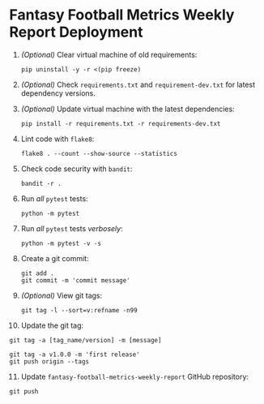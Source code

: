 # Fantasy Football Metrics Weekly Report Deployment

1. *(Optional)* Clear virtual machine of old requirements:
    ```shell
    pip uninstall -y -r <(pip freeze)
    ```

2. *(Optional)* Check `requirements.txt` and `requirement-dev.txt` for latest dependency versions.

3. *(Optional)* Update virtual machine with the latest dependencies:
    ```shell
    pip install -r requirements.txt -r requirements-dev.txt
    ```
   
4. Lint code with `flake8`:
    ```shell
    flake8 . --count --show-source --statistics
    ```

5. Check code security with `bandit`:
    ```shell
    bandit -r .
    ```

6. Run *all* `pytest` tests:
    ```shell
    python -m pytest
    ```

7. Run *all* `pytest` tests *verbosely*:
    ```shell
    python -m pytest -v -s
    ```

8. Create a git commit:
   ```shell
   git add .
   git commit -m 'commit message'
   ```

9. *(Optional)* View git tags:
   ```shell
   git tag -l --sort=v:refname -n99
   ```

10. Update the git tag:

   `git tag -a [tag_name/version] -m [message]`

   ```shell
   git tag -a v1.0.0 -m 'first release'
   git push origin --tags
   ```

11. Update `fantasy-football-metrics-weekly-report` GitHub repository:
   ```shell
   git push
   ```
